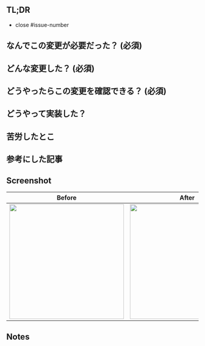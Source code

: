 ## TL;DR

- close #issue-number

## なんでこの変更が必要だった？ (必須)

## どんな変更した？ (必須)

## どうやったらこの変更を確認できる？ (必須)

## どうやって実装した？

## 苦労したとこ

## 参考にした記事

## Screenshot

Before | After
:--: | :--:
<img src="" width="300" /> | <img src="" width="300" />

## Notes

